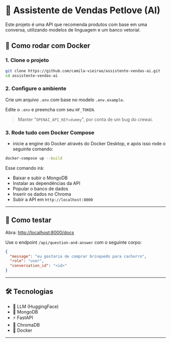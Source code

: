 # 🐶 Assistente de Vendas Petlove (AI)

Este projeto é uma API que recomenda produtos com base em uma conversa, utilizando modelos de linguagem e um banco vetorial.

## 🚀 Como rodar com Docker

### 1. Clone o projeto

```bash
git clone https://github.com/camila-vieirao/assistente-vendas-ai.git
cd assistente-vendas-ai
````

### 2. Configure o ambiente

Crie um arquivo `.env` com base no modelo `.env.example`.

Edite o `.env` e preencha com seu `HF_TOKEN`.
> Manter "`OPENAI_API_KEY=dummy`", por conta de um bug do crewai.

### 3. Rode tudo com Docker Compose
- inicie a engine do Docker através do Docker Desktop, e após isso rode o seguinte comando:

```bash
docker-compose up --build
```

Esse comando irá:

* Baixar e subir o MongoDB
* Instalar as dependências da API
* Popular o banco de dados
* Inserir os dados no Chroma
* Subir a API em `http://localhost:8000`

---

## 🧪 Como testar

Abra: [http://localhost:8000/docs](http://localhost:8000/docs)

Use o endpoint `/api/question-and-answer` com o seguinte corpo:

```json
{
  "message": "eu gostaria de comprar brinquedo para cachorro",
  "role": "user",
  "conversation_id": "<id>"
}
```

---

## 🛠 Tecnologias

* 🧠 LLM (HuggingFace)
* 🧬 MongoDB
* ⚡ FastAPI
* 🧭 ChromaDB
* 🐳 Docker

---